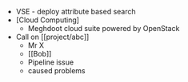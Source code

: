 - VSE - deploy attribute based search
- [Cloud Computing]
	- Meghdoot cloud suite powered by OpenStack
- Call on [[project/abc]]
	- Mr X
	- [[Bob]]
	- Pipeline issue
	- caused problems